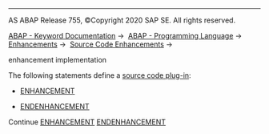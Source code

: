   

* * *

AS ABAP Release 755, ©Copyright 2020 SAP SE. All rights reserved.

[ABAP - Keyword Documentation](javascript:call_link\('abenabap.htm'\)) →  [ABAP - Programming Language](javascript:call_link\('abenabap_reference.htm'\)) →  [Enhancements](javascript:call_link\('abenenhancement_framework.htm'\)) →  [Source Code Enhancements](javascript:call_link\('abensource_code_enhancement.htm'\)) → 

enhancement implementation

The following statements define a [source code plug-in](javascript:call_link\('abensource_code_plugin_glosry.htm'\) "Glossary Entry"):

-   [ENHANCEMENT](javascript:call_link\('abapenhancement.htm'\))

-   [ENDENHANCEMENT](javascript:call_link\('abapendenhancement.htm'\))

Continue
[ENHANCEMENT](javascript:call_link\('abapenhancement.htm'\))
[ENDENHANCEMENT](javascript:call_link\('abapendenhancement.htm'\))